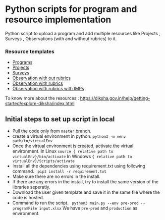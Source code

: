 # Python scripts for program and resource implementation

Python script to upload a program and add multiple resources like Projects , Surveys , Observations (with and without rubrics) to it.
### Resource templates
- [Programs](https://docs.google.com/spreadsheets/d/1Q4z1d1aUHY5VVrco2TvHPuWEq7314glUjFxB-jYjfiY/edit?usp=share_link)
- [Projects](https://docs.google.com/spreadsheets/d/1YnWTcHrmvDYVedGktKr2V25G7qBNUmYjwk1huHwGwNc/edit?usp=share_link)
- [Surveys](https://docs.google.com/spreadsheets/d/1iA0lm_jq0IAgrvZRed8Vdj3uVdtvKAqni-SshiPbCo4/edit?usp=share_link)
- [Observation with out rubrics](https://docs.google.com/spreadsheets/d/1uErekrCkuOXMdIvXsCSOr7YiBk4HcS4iJrh0tdALlsw/edit?usp=share_link)
- [Observation with rubrics](https://docs.google.com/spreadsheets/d/1doPfZrAlKc62E6YAS050E0keMyiPbDGLDQAjFNIn1AY/edit?usp=share_link)
- [Observation with rubrics with IMPs](https://docs.google.com/spreadsheets/d/1GL_vImNemnBEaMRL64dOpul3Xc5-WKAV7S-pY2tmx6k/edit?usp=share_link)

To know more about the resources : https://diksha.gov.in/help/getting-started/explore-diksha/index.html
## Initial steps to set up script in local

- Pull the code only from ```master``` branch.
- create a virtual environment in python.
``` python3 -m venv path/to/virtualEnv ```
- Once the virtual environment is created, activate the virtual environment.
In Linux
``` source { relative path to virtualEnv}/bin/activate ```
In Windows
``` { relative path to virtualEnv}/Scripts/activate ```
- Install all the dependencies using requirement.txt using following command. 
```  pip3 install -r requirement.txt ```
- Make sure there are no errors in the install.
- If there are any errors in the install, try to install the same version of the libraries seperatly.
- Download the user given template and save it in the same file where the code is hosted.
- Command to run the script.
```  python3 main.py --env pre-prod --programFile input.xlsx ```
We have ``` pre-prod ``` and ``` production ``` as environment.
